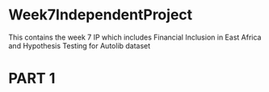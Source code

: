 # Week7IndependentProject
This contains the week 7 IP which includes Financial Inclusion in East Africa and Hypothesis Testing for Autolib dataset

# PART 1
